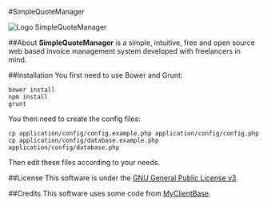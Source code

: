 #SimpleQuoteManager

![Logo SimpleQuoteManager](https://github.com/kwott/SimpleQuoteManager/blob/master/assets/style/img/logo-sqm/logo-sqm-350-150.png "SQM project logo")

##About
**SimpleQuoteManager** is a simple, intuitive, free and open source web based invoice management system developed with freelancers in mind.

##Installation
You first need to use Bower and Grunt:

    bower install
    npm install
    grunt

You then need to create the config files:

    cp application/config/config.example.php application/config/config.php
    cp application/config/database.example.php application/config/database.php

Then edit these files according to your needs.

##License
This software is under the [GNU General Public License v3](http://www.gnu.org/licenses/gpl.html).

##Credits
This software uses some code from [MyClientBase](https://jeroenvheel.github.io/MyClientBase/).
